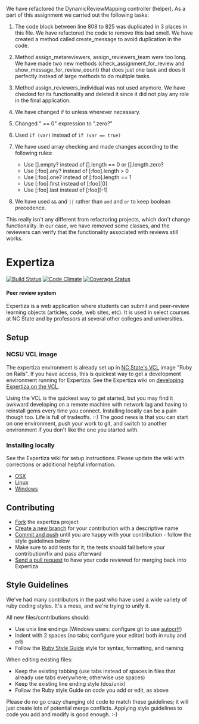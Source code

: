 We have refactored the DynamicReviewMapping controller (helper). As a part of this assignment we carried out the following tasks:


1. The code block between line 808 to 825 was duplicated in 3 places in this file. We have refactored the code to remove this bad smell. We have created a method called create_message to avoid duplication in the code.
2. Method assign_metareviewers, assign_reviewers_team were too long. We have made two new methods (check_assignment_for_review and show_message_for_review_count) that does just one task and does it perfectly instead of large methods to do multiple tasks.
3. Method assign_reviewers_individual was not used anymore. We have checked for its functionality and deleted it since it did not play any role in the final application.
4. We have changed if to unless wherever necessary.
5. Changed " == 0" expression to ".zero?"
6. Used `if (var)` instead of `if (var == true)`
7. We have used array checking and made changes according to the following rules:
    * Use [].empty? instead of [].length == 0 or [].length.zero?
    * Use [:foo].any? instead of [:foo].length > 0
    * Use [:foo].one? instead of [:foo].length == 1
    * Use [:foo].first instead of [:foo][0]
    * Use [:foo].last instead of [:foo][-1]

8. We have used `&&` and `||` rather than `and` and `or` to keep boolean precedence.


This really isn't any different from refactoring projects, which don't change functionality. In our case, we have removed some classes, and the reviewers can verify that the functionality associated with reviews still works.


Expertiza
=========

[![Build Status](https://travis-ci.org/expertiza/expertiza.png?branch=master)](https://travis-ci.org/expertiza/expertiza)
[![Code Climate](https://codeclimate.com/github/expertiza/expertiza.png)](https://codeclimate.com/github/expertiza/expertiza)
[![Coverage Status](https://coveralls.io/repos/expertiza/expertiza/badge.png?branch=master)](https://coveralls.io/r/expertiza/expertiza?branch=master)
#### Peer review system

Expertiza is a web application where students can submit and peer-review learning objects (articles, code, web sites, etc). It is used in select courses at NC State and by professors at several other colleges and universities.

Setup
-----

### NCSU VCL image

The expertiza environment is already set up in [NC State's VCL](https://vcl.ncsu.edu) image "Ruby on Rails".
If you have access, this is quickest way to get a development environment running for Expertiza.
See the Expertiza wiki on [developing Expertiza on the VCL](http://wikis.lib.ncsu.edu/index.php/Developing_Expertiza_on_the_VCL).

Using the VCL is the quickest way to get started, but you may find it awkward developing on a remote machine
with network lag and having to reinstall gems every time you connect. Installing locally can be a pain though too.
Life is full of tradeoffs. :-) The good news is that you can start on one environment, push your work to git,
and switch to another environment if you don't like the one you started with.

### Installing locally

See the Expertiza wiki for setup instructions. Please update the wiki with corrections or additional helpful information.

 * [OSX](http://wikis.lib.ncsu.edu/index.php/Creating_a_Mac_OS_X_Development_Environment_for_the_Expertiza_Application)
 * [Linux](http://wikis.lib.ncsu.edu/index.php/Creating_a_Linux_Development_Environment_for_the_Expertiza_Application)
 * [Windows](http://wikis.lib.ncsu.edu/index.php/Creating_a_Windows_Development_Environment_for_the_Expertiza_Application)

Contributing
------------

 * [Fork](http://help.github.com/fork-a-repo/) the expertiza project
 * [Create a new branch](http://progit.org/book) for your contribution with a descriptive name
 * [Commit and push](http://progit.org/book) until you are happy with your contribution - follow the style guidelines below
 * Make sure to add tests for it; the tests should fail before your contribution/fix and pass afterward
 * [Send a pull request](http://help.github.com/send-pull-requests) to have your code reviewed for merging back into Expertiza

Style Guidelines
----------------

We've had many contributors in the past who have used a wide variety of ruby coding styles. It's a mess, and we're trying to unify it.

All new files/contributions should:

 * Use unix line endings (Windows users: configure git to use [autocrlf](http://help.github.com/line-endings))
 * Indent with 2 spaces (no tabs; configure your editor) both in ruby and erb
 * Follow the [Ruby Style Guide](https://github.com/bbatsov/ruby-style-guide) style for syntax, formatting, and naming

When editing existing files:

 * Keep the existing tabbing (use tabs instead of spaces in files that already use tabs everywhere; otherwise use spaces)
 * Keep the existing line ending style (dos/unix)
 * Follow the Ruby style Guide on code you add or edit, as above

Please do no go crazy changing old code to match these guidelines; it will just create lots of potential merge conflicts.
Applying style guidelines to code you add and modify is good enough. :-)
